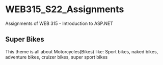 # WEB315_S22_Assignments
Assignments of WEB 315 - Introduction to ASP.NET

## Super Bikes
This theme is all about Motorcycles(Bikes) like: Sport bikes, naked bikes, adventure bikes, cruizer bikes, super sport bikes